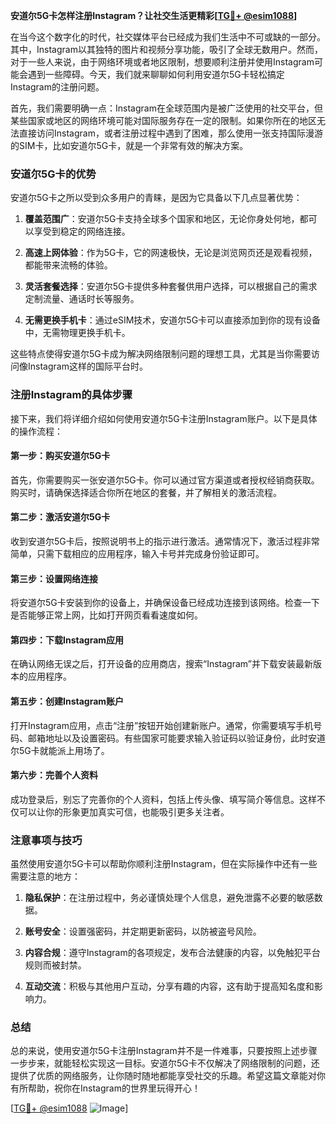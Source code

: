 **安道尔5G卡怎样注册Instagram？让社交生活更精彩[[TG💪+ @esim1088](https://t.me/s/esim1088)]**

在当今这个数字化的时代，社交媒体平台已经成为我们生活中不可或缺的一部分。其中，Instagram以其独特的图片和视频分享功能，吸引了全球无数用户。然而，对于一些人来说，由于网络环境或者地区限制，想要顺利注册并使用Instagram可能会遇到一些障碍。今天，我们就来聊聊如何利用安道尔5G卡轻松搞定Instagram的注册问题。

首先，我们需要明确一点：Instagram在全球范围内是被广泛使用的社交平台，但某些国家或地区的网络环境可能对国际服务存在一定的限制。如果你所在的地区无法直接访问Instagram，或者注册过程中遇到了困难，那么使用一张支持国际漫游的SIM卡，比如安道尔5G卡，就是一个非常有效的解决方案。

### 安道尔5G卡的优势

安道尔5G卡之所以受到众多用户的青睐，是因为它具备以下几点显著优势：

1. **覆盖范围广**：安道尔5G卡支持全球多个国家和地区，无论你身处何地，都可以享受到稳定的网络连接。
   
2. **高速上网体验**：作为5G卡，它的网速极快，无论是浏览网页还是观看视频，都能带来流畅的体验。

3. **灵活套餐选择**：安道尔5G卡提供多种套餐供用户选择，可以根据自己的需求定制流量、通话时长等服务。

4. **无需更换手机卡**：通过eSIM技术，安道尔5G卡可以直接添加到你的现有设备中，无需物理更换手机卡。

这些特点使得安道尔5G卡成为解决网络限制问题的理想工具，尤其是当你需要访问像Instagram这样的国际平台时。

### 注册Instagram的具体步骤

接下来，我们将详细介绍如何使用安道尔5G卡注册Instagram账户。以下是具体的操作流程：

#### 第一步：购买安道尔5G卡

首先，你需要购买一张安道尔5G卡。你可以通过官方渠道或者授权经销商获取。购买时，请确保选择适合你所在地区的套餐，并了解相关的激活流程。

#### 第二步：激活安道尔5G卡

收到安道尔5G卡后，按照说明书上的指示进行激活。通常情况下，激活过程非常简单，只需下载相应的应用程序，输入卡号并完成身份验证即可。

#### 第三步：设置网络连接

将安道尔5G卡安装到你的设备上，并确保设备已经成功连接到该网络。检查一下是否能够正常上网，比如打开网页看看速度如何。

#### 第四步：下载Instagram应用

在确认网络无误之后，打开设备的应用商店，搜索“Instagram”并下载安装最新版本的应用程序。

#### 第五步：创建Instagram账户

打开Instagram应用，点击“注册”按钮开始创建新账户。通常，你需要填写手机号码、邮箱地址以及设置密码。有些国家可能要求输入验证码以验证身份，此时安道尔5G卡就能派上用场了。

#### 第六步：完善个人资料

成功登录后，别忘了完善你的个人资料，包括上传头像、填写简介等信息。这样不仅可以让你的形象更加真实可信，也能吸引更多关注者。

### 注意事项与技巧

虽然使用安道尔5G卡可以帮助你顺利注册Instagram，但在实际操作中还有一些需要注意的地方：

1. **隐私保护**：在注册过程中，务必谨慎处理个人信息，避免泄露不必要的敏感数据。

2. **账号安全**：设置强密码，并定期更新密码，以防被盗号风险。

3. **内容合规**：遵守Instagram的各项规定，发布合法健康的内容，以免触犯平台规则而被封禁。

4. **互动交流**：积极与其他用户互动，分享有趣的内容，这有助于提高知名度和影响力。

### 总结

总的来说，使用安道尔5G卡注册Instagram并不是一件难事，只要按照上述步骤一步步来，就能轻松实现这一目标。安道尔5G卡不仅解决了网络限制的问题，还提供了优质的网络服务，让你随时随地都能享受社交的乐趣。希望这篇文章能对你有所帮助，祝你在Instagram的世界里玩得开心！

[[TG💪+ @esim1088](https://t.me/s/esim1088) ![Image](https://i.postimg.cc/4NQfJmqS/Snipaste-2025-05-13-00-14-12.png)]